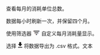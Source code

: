 查看每月的消耗单位总数。

数据每小时刷新一次，并保留四个月。

使用筛选器 ![FilterIcon.png](../Images/FilterIcon.png) 自定义每月消耗量显示。

选择 ![ConsumptionExport.png](../Images/ConsumptionExport.png) 将数据导出为 .csv 格式。文本

